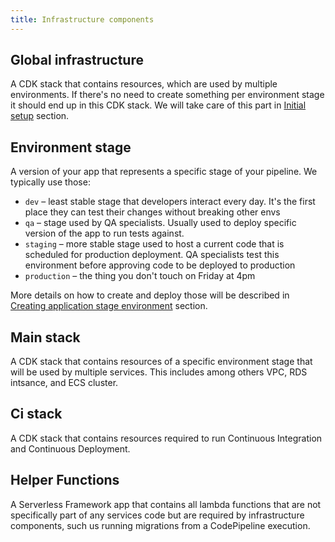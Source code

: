 ```yaml
---
title: Infrastructure components
---
```


## Global infrastructure

A CDK stack that contains resources, which are used by multiple environments.
If there's no need to create something per environment stage it should end up in this CDK stack.
We will take care of this part in [Initial setup](/setup-aws/initial-setup) section.

## Environment stage

A version of your app that represents a specific stage of your pipeline. We typically use those:

- `dev` – least stable stage that developers interact every day. It's the first place they can test their changes
  without breaking other envs
- `qa` – stage used by QA specialists. Usually used to deploy specific version of the app to run tests against.
- `staging` – more stable stage used to host a current code that is scheduled for production deployment. QA specialists
  test this environment before approving code to be deployed to production
- `production` – the thing you don't touch on Friday at 4pm

More details on how to create and deploy those will be described in [Creating application stage environment](/setup-aws/environment-stage) section.

## Main stack

A CDK stack that contains resources of a specific environment stage that will be used by multiple services.
This includes among others VPC, RDS intsance, and ECS cluster.

## Ci stack

A CDK stack that contains resources required to run Continuous Integration and Continuous Deployment.

## Helper Functions

A Serverless Framework app that contains all lambda functions that are not specifically part of any services code but
are required by infrastructure components, such us running migrations from a CodePipeline execution.
